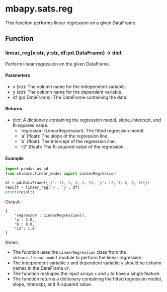 # mbapy.sats.reg

This function performs linear regression on a given DataFrame.

## Function

### linear_reg(x:str, y:str, df:pd.DataFrame) -> dict

Perform linear regression on the given DataFrame.

#### Parameters
- x (str): The column name for the independent variable.
- y (str): The column name for the dependent variable.
- df (pd.DataFrame): The DataFrame containing the data.

#### Returns
- dict: A dictionary containing the regression model, slope, intercept, and R-squared value.
    - 'regressor' (LinearRegression): The fitted regression model.
    - 'a' (float): The slope of the regression line.
    - 'b' (float): The intercept of the regression line.
    - 'r2' (float): The R-squared value of the regression.

#### Example
```python
import pandas as pd
from sklearn.linear_model import LinearRegression

df = pd.DataFrame({'x': [1, 2, 3, 4, 5], 'y': [2, 4, 6, 8, 10]})
result = linear_reg('x', 'y', df)
print(result)
```

Output:
```
{
    'regressor': LinearRegression(),
    'a': 2.0,
    'b': 0.0,
    'r2': 1.0
}
```

Notes:
- The function uses the `LinearRegression` class from the `sklearn.linear_model` module to perform the linear regression.
- The independent variable `x` and dependent variable `y` should be column names in the DataFrame `df`.
- The function reshapes the input arrays `x` and `y` to have a single feature.
- The function returns a dictionary containing the fitted regression model, slope, intercept, and R-squared value.